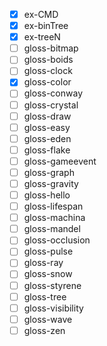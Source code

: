- [x] ex-CMD
- [x] ex-binTree
- [x] ex-treeN
- [ ] gloss-bitmap
- [ ] gloss-boids
- [ ] gloss-clock
- [x] gloss-color
- [ ] gloss-conway
- [ ] gloss-crystal
- [ ] gloss-draw
- [ ] gloss-easy
- [ ] gloss-eden
- [ ] gloss-flake
- [ ] gloss-gameevent
- [ ] gloss-graph
- [ ] gloss-gravity
- [ ] gloss-hello
- [ ] gloss-lifespan
- [ ] gloss-machina
- [ ] gloss-mandel
- [ ] gloss-occlusion
- [ ] gloss-pulse
- [ ] gloss-ray
- [ ] gloss-snow
- [ ] gloss-styrene
- [ ] gloss-tree
- [ ] gloss-visibility
- [ ] gloss-wave
- [ ] gloss-zen

